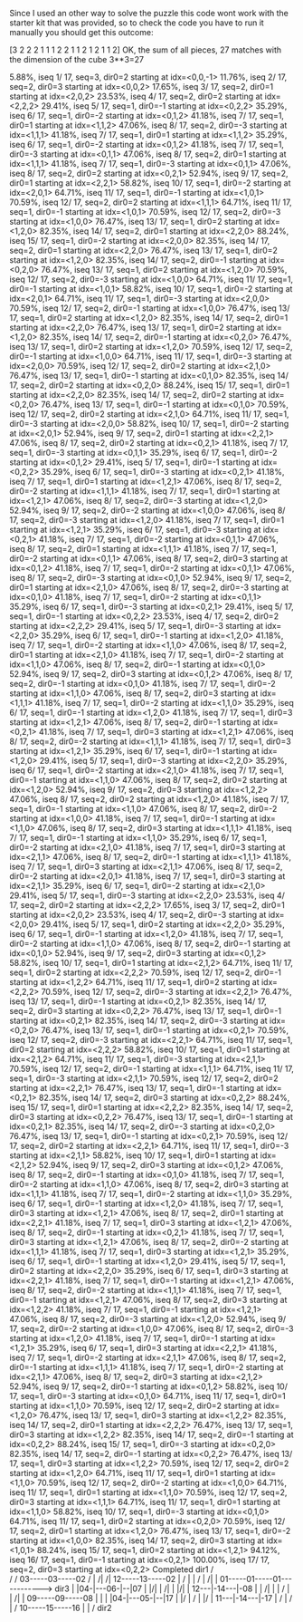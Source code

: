 Since I used an other way to solve the puzzle this code wont work with the starter kit that was provided, so to check the code you have to run it manually
you should get this outcome:

[3 2 2 2 1 1 1 2 2 1 1 2 1 2 1 1 2]
OK, the sum of all pieces, 27
matches with the dimension of the cube 3**3=27

  5.88%, iseq   1/ 17, seq=3, dir0=2 starting at idx=<0,0,-1>
 11.76%, iseq   2/ 17, seq=2, dir0=3 starting at idx=<0,0,2> 
 17.65%, iseq   3/ 17, seq=2, dir0=1 starting at idx=<2,0,2> 
 23.53%, iseq   4/ 17, seq=2, dir0=2 starting at idx=<2,2,2> 
 29.41%, iseq   5/ 17, seq=1, dir0=-1 starting at idx=<0,2,2>
 35.29%, iseq   6/ 17, seq=1, dir0=-2 starting at idx=<0,1,2>
 41.18%, iseq   7/ 17, seq=1, dir0=1 starting at idx=<1,1,2> 
 47.06%, iseq   8/ 17, seq=2, dir0=-3 starting at idx=<1,1,1>
 41.18%, iseq   7/ 17, seq=1, dir0=1 starting at idx=<1,1,2> 
 35.29%, iseq   6/ 17, seq=1, dir0=-2 starting at idx=<0,1,2>
 41.18%, iseq   7/ 17, seq=1, dir0=-3 starting at idx=<0,1,1>
 47.06%, iseq   8/ 17, seq=2, dir0=1 starting at idx=<1,1,1> 
 41.18%, iseq   7/ 17, seq=1, dir0=-3 starting at idx=<0,1,1>
 47.06%, iseq   8/ 17, seq=2, dir0=2 starting at idx=<0,2,1> 
 52.94%, iseq   9/ 17, seq=2, dir0=1 starting at idx=<2,2,1> 
 58.82%, iseq  10/ 17, seq=1, dir0=-2 starting at idx=<2,0,1>
 64.71%, iseq  11/ 17, seq=1, dir0=-1 starting at idx=<1,0,1>
 70.59%, iseq  12/ 17, seq=2, dir0=2 starting at idx=<1,1,1> 
 64.71%, iseq  11/ 17, seq=1, dir0=-1 starting at idx=<1,0,1>
 70.59%, iseq  12/ 17, seq=2, dir0=-3 starting at idx=<1,0,0>
 76.47%, iseq  13/ 17, seq=1, dir0=2 starting at idx=<1,2,0> 
 82.35%, iseq  14/ 17, seq=2, dir0=1 starting at idx=<2,2,0> 
 88.24%, iseq  15/ 17, seq=1, dir0=-2 starting at idx=<2,0,0>
 82.35%, iseq  14/ 17, seq=2, dir0=1 starting at idx=<2,2,0> 
 76.47%, iseq  13/ 17, seq=1, dir0=2 starting at idx=<1,2,0> 
 82.35%, iseq  14/ 17, seq=2, dir0=-1 starting at idx=<0,2,0>
 76.47%, iseq  13/ 17, seq=1, dir0=2 starting at idx=<1,2,0> 
 70.59%, iseq  12/ 17, seq=2, dir0=-3 starting at idx=<1,0,0>
 64.71%, iseq  11/ 17, seq=1, dir0=-1 starting at idx=<1,0,1>
 58.82%, iseq  10/ 17, seq=1, dir0=-2 starting at idx=<2,0,1>
 64.71%, iseq  11/ 17, seq=1, dir0=-3 starting at idx=<2,0,0>
 70.59%, iseq  12/ 17, seq=2, dir0=-1 starting at idx=<1,0,0>
 76.47%, iseq  13/ 17, seq=1, dir0=2 starting at idx=<1,2,0>
 82.35%, iseq  14/ 17, seq=2, dir0=1 starting at idx=<2,2,0>
 76.47%, iseq  13/ 17, seq=1, dir0=2 starting at idx=<1,2,0>
 82.35%, iseq  14/ 17, seq=2, dir0=-1 starting at idx=<0,2,0>
 76.47%, iseq  13/ 17, seq=1, dir0=2 starting at idx=<1,2,0>
 70.59%, iseq  12/ 17, seq=2, dir0=-1 starting at idx=<1,0,0>
 64.71%, iseq  11/ 17, seq=1, dir0=-3 starting at idx=<2,0,0>
 70.59%, iseq  12/ 17, seq=2, dir0=2 starting at idx=<2,1,0>
 76.47%, iseq  13/ 17, seq=1, dir0=-1 starting at idx=<0,1,0>
 82.35%, iseq  14/ 17, seq=2, dir0=2 starting at idx=<0,2,0>
 88.24%, iseq  15/ 17, seq=1, dir0=1 starting at idx=<2,2,0>
 82.35%, iseq  14/ 17, seq=2, dir0=2 starting at idx=<0,2,0>
 76.47%, iseq  13/ 17, seq=1, dir0=-1 starting at idx=<0,1,0>
 70.59%, iseq  12/ 17, seq=2, dir0=2 starting at idx=<2,1,0>
 64.71%, iseq  11/ 17, seq=1, dir0=-3 starting at idx=<2,0,0>
 58.82%, iseq  10/ 17, seq=1, dir0=-2 starting at idx=<2,0,1>
 52.94%, iseq   9/ 17, seq=2, dir0=1 starting at idx=<2,2,1>
 47.06%, iseq   8/ 17, seq=2, dir0=2 starting at idx=<0,2,1>
 41.18%, iseq   7/ 17, seq=1, dir0=-3 starting at idx=<0,1,1>
 35.29%, iseq   6/ 17, seq=1, dir0=-2 starting at idx=<0,1,2>
 29.41%, iseq   5/ 17, seq=1, dir0=-1 starting at idx=<0,2,2>
 35.29%, iseq   6/ 17, seq=1, dir0=-3 starting at idx=<0,2,1>
 41.18%, iseq   7/ 17, seq=1, dir0=1 starting at idx=<1,2,1>
 47.06%, iseq   8/ 17, seq=2, dir0=-2 starting at idx=<1,1,1>
 41.18%, iseq   7/ 17, seq=1, dir0=1 starting at idx=<1,2,1>
 47.06%, iseq   8/ 17, seq=2, dir0=-3 starting at idx=<1,2,0>
 52.94%, iseq   9/ 17, seq=2, dir0=-2 starting at idx=<1,0,0>
 47.06%, iseq   8/ 17, seq=2, dir0=-3 starting at idx=<1,2,0>
 41.18%, iseq   7/ 17, seq=1, dir0=1 starting at idx=<1,2,1>
 35.29%, iseq   6/ 17, seq=1, dir0=-3 starting at idx=<0,2,1>
 41.18%, iseq   7/ 17, seq=1, dir0=-2 starting at idx=<0,1,1>
 47.06%, iseq   8/ 17, seq=2, dir0=1 starting at idx=<1,1,1>
 41.18%, iseq   7/ 17, seq=1, dir0=-2 starting at idx=<0,1,1>
 47.06%, iseq   8/ 17, seq=2, dir0=3 starting at idx=<0,1,2>
 41.18%, iseq   7/ 17, seq=1, dir0=-2 starting at idx=<0,1,1>
 47.06%, iseq   8/ 17, seq=2, dir0=-3 starting at idx=<0,1,0>
 52.94%, iseq   9/ 17, seq=2, dir0=1 starting at idx=<2,1,0>
 47.06%, iseq   8/ 17, seq=2, dir0=-3 starting at idx=<0,1,0>
 41.18%, iseq   7/ 17, seq=1, dir0=-2 starting at idx=<0,1,1>
 35.29%, iseq   6/ 17, seq=1, dir0=-3 starting at idx=<0,2,1>
 29.41%, iseq   5/ 17, seq=1, dir0=-1 starting at idx=<0,2,2>
 23.53%, iseq   4/ 17, seq=2, dir0=2 starting at idx=<2,2,2>
 29.41%, iseq   5/ 17, seq=1, dir0=-3 starting at idx=<2,2,0>
 35.29%, iseq   6/ 17, seq=1, dir0=-1 starting at idx=<1,2,0>
 41.18%, iseq   7/ 17, seq=1, dir0=-2 starting at idx=<1,1,0>
 47.06%, iseq   8/ 17, seq=2, dir0=1 starting at idx=<2,1,0>
 41.18%, iseq   7/ 17, seq=1, dir0=-2 starting at idx=<1,1,0>
 47.06%, iseq   8/ 17, seq=2, dir0=-1 starting at idx=<0,1,0>
 52.94%, iseq   9/ 17, seq=2, dir0=3 starting at idx=<0,1,2>
 47.06%, iseq   8/ 17, seq=2, dir0=-1 starting at idx=<0,1,0>
 41.18%, iseq   7/ 17, seq=1, dir0=-2 starting at idx=<1,1,0>
 47.06%, iseq   8/ 17, seq=2, dir0=3 starting at idx=<1,1,1>
 41.18%, iseq   7/ 17, seq=1, dir0=-2 starting at idx=<1,1,0>
 35.29%, iseq   6/ 17, seq=1, dir0=-1 starting at idx=<1,2,0>
 41.18%, iseq   7/ 17, seq=1, dir0=3 starting at idx=<1,2,1>
 47.06%, iseq   8/ 17, seq=2, dir0=-1 starting at idx=<0,2,1>
 41.18%, iseq   7/ 17, seq=1, dir0=3 starting at idx=<1,2,1>
 47.06%, iseq   8/ 17, seq=2, dir0=-2 starting at idx=<1,1,1>
 41.18%, iseq   7/ 17, seq=1, dir0=3 starting at idx=<1,2,1>
 35.29%, iseq   6/ 17, seq=1, dir0=-1 starting at idx=<1,2,0>
 29.41%, iseq   5/ 17, seq=1, dir0=-3 starting at idx=<2,2,0>
 35.29%, iseq   6/ 17, seq=1, dir0=-2 starting at idx=<2,1,0>
 41.18%, iseq   7/ 17, seq=1, dir0=-1 starting at idx=<1,1,0>
 47.06%, iseq   8/ 17, seq=2, dir0=2 starting at idx=<1,2,0>
 52.94%, iseq   9/ 17, seq=2, dir0=3 starting at idx=<1,2,2>
 47.06%, iseq   8/ 17, seq=2, dir0=2 starting at idx=<1,2,0>
 41.18%, iseq   7/ 17, seq=1, dir0=-1 starting at idx=<1,1,0>
 47.06%, iseq   8/ 17, seq=2, dir0=-2 starting at idx=<1,0,0>
 41.18%, iseq   7/ 17, seq=1, dir0=-1 starting at idx=<1,1,0>
 47.06%, iseq   8/ 17, seq=2, dir0=3 starting at idx=<1,1,1>
 41.18%, iseq   7/ 17, seq=1, dir0=-1 starting at idx=<1,1,0>
 35.29%, iseq   6/ 17, seq=1, dir0=-2 starting at idx=<2,1,0>
 41.18%, iseq   7/ 17, seq=1, dir0=3 starting at idx=<2,1,1>
 47.06%, iseq   8/ 17, seq=2, dir0=-1 starting at idx=<1,1,1>
 41.18%, iseq   7/ 17, seq=1, dir0=3 starting at idx=<2,1,1>
 47.06%, iseq   8/ 17, seq=2, dir0=-2 starting at idx=<2,0,1>
 41.18%, iseq   7/ 17, seq=1, dir0=3 starting at idx=<2,1,1>
 35.29%, iseq   6/ 17, seq=1, dir0=-2 starting at idx=<2,1,0>
 29.41%, iseq   5/ 17, seq=1, dir0=-3 starting at idx=<2,2,0>
 23.53%, iseq   4/ 17, seq=2, dir0=2 starting at idx=<2,2,2>
 17.65%, iseq   3/ 17, seq=2, dir0=1 starting at idx=<2,0,2>
 23.53%, iseq   4/ 17, seq=2, dir0=-3 starting at idx=<2,0,0>
 29.41%, iseq   5/ 17, seq=1, dir0=2 starting at idx=<2,2,0>
 35.29%, iseq   6/ 17, seq=1, dir0=-1 starting at idx=<1,2,0>
 41.18%, iseq   7/ 17, seq=1, dir0=-2 starting at idx=<1,1,0>
 47.06%, iseq   8/ 17, seq=2, dir0=-1 starting at idx=<0,1,0>
 52.94%, iseq   9/ 17, seq=2, dir0=3 starting at idx=<0,1,2>
 58.82%, iseq  10/ 17, seq=1, dir0=1 starting at idx=<2,1,2>
 64.71%, iseq  11/ 17, seq=1, dir0=2 starting at idx=<2,2,2>
 70.59%, iseq  12/ 17, seq=2, dir0=-1 starting at idx=<1,2,2>
 64.71%, iseq  11/ 17, seq=1, dir0=2 starting at idx=<2,2,2>
 70.59%, iseq  12/ 17, seq=2, dir0=-3 starting at idx=<2,2,1>
 76.47%, iseq  13/ 17, seq=1, dir0=-1 starting at idx=<0,2,1>
 82.35%, iseq  14/ 17, seq=2, dir0=3 starting at idx=<0,2,2>
 76.47%, iseq  13/ 17, seq=1, dir0=-1 starting at idx=<0,2,1>
 82.35%, iseq  14/ 17, seq=2, dir0=-3 starting at idx=<0,2,0>
 76.47%, iseq  13/ 17, seq=1, dir0=-1 starting at idx=<0,2,1>
 70.59%, iseq  12/ 17, seq=2, dir0=-3 starting at idx=<2,2,1>
 64.71%, iseq  11/ 17, seq=1, dir0=2 starting at idx=<2,2,2>
 58.82%, iseq  10/ 17, seq=1, dir0=1 starting at idx=<2,1,2>
 64.71%, iseq  11/ 17, seq=1, dir0=-3 starting at idx=<2,1,1>
 70.59%, iseq  12/ 17, seq=2, dir0=-1 starting at idx=<1,1,1>
 64.71%, iseq  11/ 17, seq=1, dir0=-3 starting at idx=<2,1,1>
 70.59%, iseq  12/ 17, seq=2, dir0=2 starting at idx=<2,2,1>
 76.47%, iseq  13/ 17, seq=1, dir0=-1 starting at idx=<0,2,1>
 82.35%, iseq  14/ 17, seq=2, dir0=3 starting at idx=<0,2,2>
 88.24%, iseq  15/ 17, seq=1, dir0=1 starting at idx=<2,2,2>
 82.35%, iseq  14/ 17, seq=2, dir0=3 starting at idx=<0,2,2>
 76.47%, iseq  13/ 17, seq=1, dir0=-1 starting at idx=<0,2,1>
 82.35%, iseq  14/ 17, seq=2, dir0=-3 starting at idx=<0,2,0>
 76.47%, iseq  13/ 17, seq=1, dir0=-1 starting at idx=<0,2,1>
 70.59%, iseq  12/ 17, seq=2, dir0=2 starting at idx=<2,2,1>
 64.71%, iseq  11/ 17, seq=1, dir0=-3 starting at idx=<2,1,1>
 58.82%, iseq  10/ 17, seq=1, dir0=1 starting at idx=<2,1,2>
 52.94%, iseq   9/ 17, seq=2, dir0=3 starting at idx=<0,1,2>
 47.06%, iseq   8/ 17, seq=2, dir0=-1 starting at idx=<0,1,0>
 41.18%, iseq   7/ 17, seq=1, dir0=-2 starting at idx=<1,1,0>
 47.06%, iseq   8/ 17, seq=2, dir0=3 starting at idx=<1,1,1>
 41.18%, iseq   7/ 17, seq=1, dir0=-2 starting at idx=<1,1,0>
 35.29%, iseq   6/ 17, seq=1, dir0=-1 starting at idx=<1,2,0>
 41.18%, iseq   7/ 17, seq=1, dir0=3 starting at idx=<1,2,1>
 47.06%, iseq   8/ 17, seq=2, dir0=1 starting at idx=<2,2,1>
 41.18%, iseq   7/ 17, seq=1, dir0=3 starting at idx=<1,2,1>
 47.06%, iseq   8/ 17, seq=2, dir0=-1 starting at idx=<0,2,1>
 41.18%, iseq   7/ 17, seq=1, dir0=3 starting at idx=<1,2,1>
 47.06%, iseq   8/ 17, seq=2, dir0=-2 starting at idx=<1,1,1>
 41.18%, iseq   7/ 17, seq=1, dir0=3 starting at idx=<1,2,1>
 35.29%, iseq   6/ 17, seq=1, dir0=-1 starting at idx=<1,2,0>
 29.41%, iseq   5/ 17, seq=1, dir0=2 starting at idx=<2,2,0>
 35.29%, iseq   6/ 17, seq=1, dir0=3 starting at idx=<2,2,1>
 41.18%, iseq   7/ 17, seq=1, dir0=-1 starting at idx=<1,2,1>
 47.06%, iseq   8/ 17, seq=2, dir0=-2 starting at idx=<1,1,1>
 41.18%, iseq   7/ 17, seq=1, dir0=-1 starting at idx=<1,2,1>
 47.06%, iseq   8/ 17, seq=2, dir0=3 starting at idx=<1,2,2>
 41.18%, iseq   7/ 17, seq=1, dir0=-1 starting at idx=<1,2,1>
 47.06%, iseq   8/ 17, seq=2, dir0=-3 starting at idx=<1,2,0>
 52.94%, iseq   9/ 17, seq=2, dir0=-2 starting at idx=<1,0,0>
 47.06%, iseq   8/ 17, seq=2, dir0=-3 starting at idx=<1,2,0>
 41.18%, iseq   7/ 17, seq=1, dir0=-1 starting at idx=<1,2,1>
 35.29%, iseq   6/ 17, seq=1, dir0=3 starting at idx=<2,2,1>
 41.18%, iseq   7/ 17, seq=1, dir0=-2 starting at idx=<2,1,1>
 47.06%, iseq   8/ 17, seq=2, dir0=-1 starting at idx=<1,1,1>
 41.18%, iseq   7/ 17, seq=1, dir0=-2 starting at idx=<2,1,1>
 47.06%, iseq   8/ 17, seq=2, dir0=3 starting at idx=<2,1,2>
 52.94%, iseq   9/ 17, seq=2, dir0=-1 starting at idx=<0,1,2>
 58.82%, iseq  10/ 17, seq=1, dir0=-3 starting at idx=<0,1,0>
 64.71%, iseq  11/ 17, seq=1, dir0=1 starting at idx=<1,1,0>
 70.59%, iseq  12/ 17, seq=2, dir0=2 starting at idx=<1,2,0>
 76.47%, iseq  13/ 17, seq=1, dir0=3 starting at idx=<1,2,2>
 82.35%, iseq  14/ 17, seq=2, dir0=1 starting at idx=<2,2,2>
 76.47%, iseq  13/ 17, seq=1, dir0=3 starting at idx=<1,2,2>
 82.35%, iseq  14/ 17, seq=2, dir0=-1 starting at idx=<0,2,2>
 88.24%, iseq  15/ 17, seq=1, dir0=-3 starting at idx=<0,2,0>
 82.35%, iseq  14/ 17, seq=2, dir0=-1 starting at idx=<0,2,2>
 76.47%, iseq  13/ 17, seq=1, dir0=3 starting at idx=<1,2,2>
 70.59%, iseq  12/ 17, seq=2, dir0=2 starting at idx=<1,2,0>
 64.71%, iseq  11/ 17, seq=1, dir0=1 starting at idx=<1,1,0>
 70.59%, iseq  12/ 17, seq=2, dir0=-2 starting at idx=<1,0,0>
 64.71%, iseq  11/ 17, seq=1, dir0=1 starting at idx=<1,1,0>
 70.59%, iseq  12/ 17, seq=2, dir0=3 starting at idx=<1,1,1>
 64.71%, iseq  11/ 17, seq=1, dir0=1 starting at idx=<1,1,0>
 58.82%, iseq  10/ 17, seq=1, dir0=-3 starting at idx=<0,1,0>
 64.71%, iseq  11/ 17, seq=1, dir0=2 starting at idx=<0,2,0>
 70.59%, iseq  12/ 17, seq=2, dir0=1 starting at idx=<1,2,0>
 76.47%, iseq  13/ 17, seq=1, dir0=-2 starting at idx=<1,0,0>
 82.35%, iseq  14/ 17, seq=2, dir0=3 starting at idx=<1,0,1>
 88.24%, iseq  15/ 17, seq=1, dir0=2 starting at idx=<1,2,1>
 94.12%, iseq  16/ 17, seq=1, dir0=-1 starting at idx=<0,2,1>
100.00%, iseq  17/ 17, seq=2, dir0=3 starting at idx=<0,2,2>
Completed
           dir1
            /\
            /
           /
         03-----03-----02
        / |     /|     /|
       12-----13-----02 |
      / | |   /  |   /| |
    01-----01-----01------------> dir3
     |  |04-|---06-|--|07 
     |  |/| |   /| |  |/|
     | 12---|-14---|-08 |
     | /| | | /  | | /| |
    09-----09-----08  | |
     |  |04-|---05-|--|17
     |  |/  |   /  |  |/
     | 11---|-14---|-17
     | /    | /    | /
    10-----15-----16
     |
     |
     \/
    dir2
